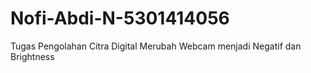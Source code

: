 # Nofi-Abdi-N-5301414056
Tugas Pengolahan Citra Digital Merubah Webcam menjadi Negatif dan Brightness
